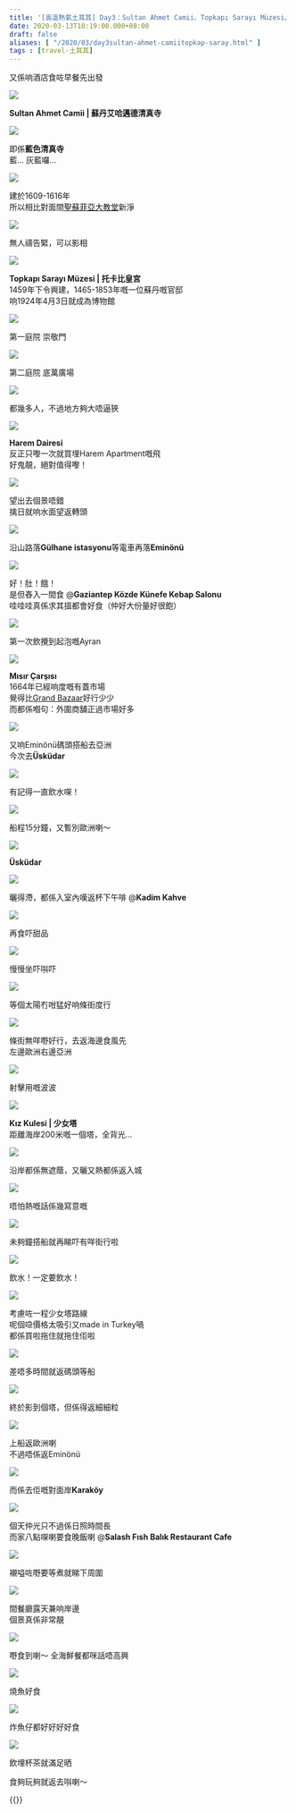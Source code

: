 ```yaml
---
title: '[高溫熱氣土耳其] Day3：Sultan Ahmet Camii、Topkapı Sarayı Müzesi、Gaziantep Közde Künefe、Mısır Çarşısı、Üsküdar、Karaköy (Salash Balik)'
date: 2020-03-13T10:19:00.000+08:00
draft: false
aliases: [ "/2020/03/day3sultan-ahmet-camiitopkap-saray.html" ]
tags : [travel-土耳其]
---
```


又係响酒店食咗早餐先出發  

![](/images/turkey3z1.jpg)

**Sultan Ahmet Camii | 蘇丹艾哈邁德清真寺**  

![](/images/turkey3z2.jpg)

即係**藍色清真寺**  
藍... 灰藍囉...  

![](/images/turkey3z3.jpg)

建於1609-1616年  
所以相比對面間[聖蘇菲亞大教堂](https://hidie.net/turkey2/)新淨  

![](/images/turkey3z4.jpg)

無人禱告緊，可以影相  

![](/images/turkey3z5.jpg)

**Topkapı Sarayı Müzesi | 托卡比皇宮**  
1459年下令興建，1465-1853年嘅一位蘇丹嘅官邸  
响1924年4月3日就成為博物館  

![](/images/turkey3z6.jpg)

第一庭院 崇敬門  

![](/images/turkey3z7.jpg)

第二庭院 底萬廣場  

![](/images/turkey3z8.jpg)

都幾多人，不過地方夠大唔逼狹  

![](/images/turkey3z9.jpg)

**Harem Dairesi**  
反正只嚟一次就買埋Harem Apartment嘅飛  
好鬼靚，絕對值得嚟！  

![](/images/turkey3z10.jpg)

望出去個景唔錯  
擒日就响水面望返轉頭  

![](/images/turkey3z11.jpg)

沿山路落**Gülhane istasyonu**等電車再落**Eminönü**  

![](/images/turkey3z12.jpg)

好！肚！餓！  
是但舂入一間食 @**Gaziantep Közde Künefe Kebap Salonu**  
哇哇哇真係求其搵都會好食（仲好大份量好很飽）  

![](/images/turkey3z13.jpg)

第一次飲攪到起泡嘅Ayran  

![](/images/turkey3z14.jpg)

**Mısır Çarşısı**  
1664年已經响度嘅有蓋市場  
覺得比[Grand Bazaar](https://hidie.net/turkey1/)好行少少  
而都係嗰句：外圍商舖正過市場好多  

![](/images/turkey3z15.jpg)

又响Eminönü碼頭搭船去亞洲  
今次去**Üsküdar**  

![](/images/turkey3z16.jpg)

有記得一直飲水㗎！  

![](/images/turkey3z17.jpg)

船程15分鐘，又暫別歐洲喇～  

![](/images/turkey3z18.jpg)

**Üsküdar**  

![](/images/turkey3z19.jpg)

曬得滯，都係入室內嘆返杯下午啡 @**Kadim Kahve**  

![](/images/turkey3z20.jpg)

再食吓甜品  

![](/images/turkey3z21.jpg)

慢慢坐吓唞吓  

![](/images/turkey3z22.jpg)

等個太陽冇咁猛好响條街度行  

![](/images/turkey3z23.jpg)

條街無咩嘢好行，去返海邊食風先  
左邊歐洲右邊亞洲  

![](/images/turkey3z24.jpg)

射擊用嘅波波  

![](/images/turkey3z25.jpg)

**Kız Kulesi | 少女塔**  
距離海岸200米嘅一個塔，全背光...  

![](/images/turkey3z26.jpg)

沿岸都係無遮蔭，又曬又熱都係返入城  

![](/images/turkey3z27.jpg)

唔怕熱嘅話係幾寫意嘅  

![](/images/turkey3z28.jpg)

未夠鐘搭船就再睇吓有咩街行啦  

![](/images/turkey3z29.jpg)

飲水！一定要飲水！  

![](/images/turkey3z30.jpg)

考慮咗一程少女塔路線  
呢個喼價格太吸引又made in Turkey喎  
都係買啦拖住就拖住佢啦  

![](/images/turkey3z31.jpg)

差唔多時間就返碼頭等船  

![](/images/turkey3z32.jpg)

終於影到個塔，但係得返細細粒  

![](/images/turkey3z33.jpg)

上船返歐洲喇  
不過唔係返Eminönü  

![](/images/turkey3z34.jpg)

而係去佢嘅對面岸**Karaköy**  

![](/images/turkey3z35.jpg)

個天仲光只不過係日照時間長  
而家八點㗎喇要食晚飯喇 @**Salash Fısh Balık Restaurant Cafe**  

![](/images/turkey3z36.jpg)

襯嗌咗嘢要等煮就睇下周圍  

![](/images/turkey3z37.jpg)

間餐廳露天兼响岸邊  
個景真係非常靚  

![](/images/turkey3z38.jpg)

嘢食到喇～ 全海鮮餐都咪話唔高興  

![](/images/turkey3z39.jpg)

燒魚好食  

![](/images/turkey3z40.jpg)

炸魚仔都好好好好食  

![](/images/turkey3z41.jpg)

飲埋杯茶就滿足晒  
  
  
食夠玩夠就返去唞喇～

{{<turkey>}}
